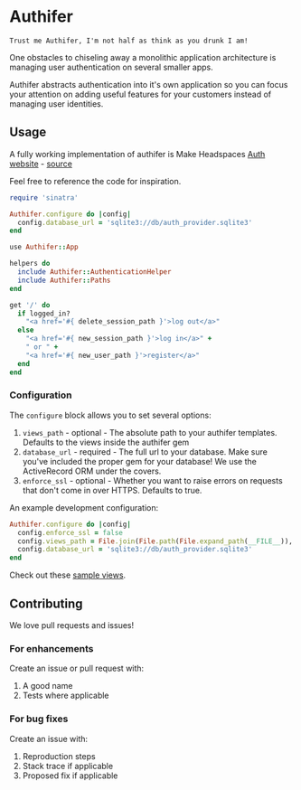 # Authifer

`Trust me Authifer, I'm not half as think as you drunk I am!`

One obstacles to chiseling away a monolithic application architecture is
managing user authentication on several smaller apps.

Authifer abstracts authentication into it's own application so you can focus
your attention on adding useful features for your customers instead of managing
user identities.

## Usage

A fully working implementation of authifer is Make Headspaces [Auth
website](http://authn.makeheadspace.com) -
[source](https://github.com/makeheadspace/authn.makeheadspace.com)

Feel free to reference the code for inspiration.


```ruby
require 'sinatra'

Authifer.configure do |config|
  config.database_url = 'sqlite3://db/auth_provider.sqlite3'
end

use Authifer::App

helpers do
  include Authifer::AuthenticationHelper
  include Authifer::Paths
end

get '/' do
  if logged_in?
    "<a href='#{ delete_session_path }'>log out</a>"
  else
    "<a href='#{ new_session_path }'>log in</a>" +
    " or " +
    "<a href='#{ new_user_path }'>register</a>"
  end
end
```

### Configuration

The `configure` block allows you to set several options:
1. `views_path` - optional - The absolute path to your authifer templates. Defaults to the
   views inside the authifer gem
2. `database_url` - required - The full url to your database. Make sure you've
   included the proper gem for your database! We use the ActiveRecord ORM under the
   covers.
3. `enforce_ssl` - optional - Whether you want to raise errors on requests that
   don't come in over HTTPS. Defaults to true.

An example development configuration:

```ruby
Authifer.configure do |config|
  config.enforce_ssl = false
  config.views_path = File.join(File.path(File.expand_path(__FILE__)),'views', 'authifer')
  config.database_url = 'sqlite3://db/auth_provider.sqlite3'
end
```

Check out these [sample views](./lib/authifer/views).

## Contributing

We love pull requests and issues!

### For enhancements

Create an issue or pull request with:

1. A good name
2. Tests where applicable

### For bug fixes

Create an issue with:

1. Reproduction steps
2. Stack trace if applicable
3. Proposed fix if applicable
